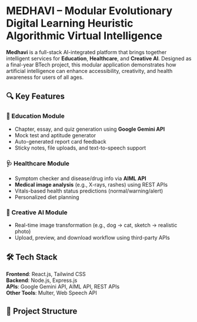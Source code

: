 # MEDHAVI – Modular Evolutionary Digital Learning Heuristic Algorithmic Virtual Intelligence

**Medhavi** is a full-stack AI-integrated platform that brings together intelligent services for **Education**, **Healthcare**, and **Creative AI**. Designed as a final-year BTech project, this modular application demonstrates how artificial intelligence can enhance accessibility, creativity, and health awareness for users of all ages.

## 🔍 Key Features

### 📘 Education Module
- Chapter, essay, and quiz generation using **Google Gemini API**
- Mock test and aptitude generator
- Auto-generated report card feedback
- Sticky notes, file uploads, and text-to-speech support

### 🩺 Healthcare Module
- Symptom checker and disease/drug info via **AIML API**
- **Medical image analysis** (e.g., X-rays, rashes) using REST APIs
- Vitals-based health status predictions (normal/warning/alert)
- Personalized diet planning

### 🎨 Creative AI Module
- Real-time image transformation (e.g., dog → cat, sketch → realistic photo)
- Upload, preview, and download workflow using third-party APIs

## 🛠️ Tech Stack

**Frontend**: React.js, Tailwind CSS  
**Backend**: Node.js, Express.js  
**APIs**: Google Gemini API, AIML API, REST APIs  
**Other Tools**: Multer, Web Speech API

## 📂 Project Structure

